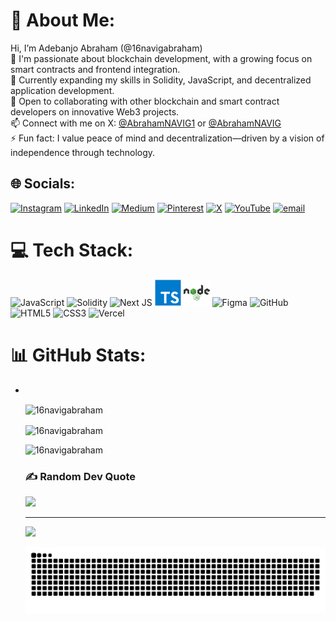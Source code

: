 # 💫 About Me:
Hi, I’m Adebanjo Abraham (@16navigabraham)  <br>🚀 I'm passionate about blockchain development, with a growing focus on smart contracts and frontend integration.  <br>🌱 Currently expanding my skills in Solidity, JavaScript, and decentralized application development.  <br>🤝 Open to collaborating with other blockchain and smart contract developers on innovative Web3 projects.  <br>📫 Connect with me on X: [@AbrahamNAVIG1](https://x.com/AbrahamNAVIG1) or [@AbrahamNAVIG](https://x.com/AbrahamNAVIG)  <br>⚡ Fun fact: I value peace of mind and decentralization—driven by a vision of independence through technology.  <br>


## 🌐 Socials:
[![Instagram](https://img.shields.io/badge/Instagram-%23E4405F.svg?logo=Instagram&logoColor=white)](https://instagram.com/@ab.navig) [![LinkedIn](https://img.shields.io/badge/LinkedIn-%230077B5.svg?logo=linkedin&logoColor=white)](https://linkedin.com/in/Adebanjo-Abraham) [![Medium](https://img.shields.io/badge/Medium-12100E?logo=medium&logoColor=white)](https://medium.com/@AbrahamNAVIG) [![Pinterest](https://img.shields.io/badge/Pinterest-%23E60023.svg?logo=Pinterest&logoColor=white)](https://pinterest.com/5VKI4kDQ2) [![X](https://img.shields.io/badge/X-black.svg?logo=X&logoColor=white)](https://x.com/@AbrahamNAVIG1) [![YouTube](https://img.shields.io/badge/YouTube-%23FF0000.svg?logo=YouTube&logoColor=white)](https://youtube.com/@UC_PKqelrou1hPmVIn5PG99Q) [![email](https://img.shields.io/badge/Email-D14836?logo=gmail&logoColor=white)](mailto:navigatorabraham17@gmail.com) 

# 💻 Tech Stack:
![JavaScript](https://img.shields.io/badge/javascript-%23323330.svg?style=for-the-badge&logo=javascript&logoColor=%23F7DF1E) ![Solidity](https://img.shields.io/badge/Solidity-%23363636.svg?style=for-the-badge&logo=solidity&logoColor=white) ![Next JS](https://img.shields.io/badge/Next-black?style=for-the-badge&logo=next.js&logoColor=white) <a target="_blank" href="https://raw.githubusercontent.com/devicons/devicon/master/icons/typescript/typescript-original.svg" style="display: inline-block;"><img src="https://raw.githubusercontent.com/devicons/devicon/master/icons/typescript/typescript-original.svg" alt="typescript" width="42" height="42" /></a>
<a target="_blank" href="https://raw.githubusercontent.com/devicons/devicon/master/icons/nodejs/nodejs-original-wordmark.svg" style="display: inline-block;"><img src="https://raw.githubusercontent.com/devicons/devicon/master/icons/nodejs/nodejs-original-wordmark.svg" alt="nodejs" width="42" height="42" /></a>
![Figma](https://img.shields.io/badge/figma-%23F24E1E.svg?style=for-the-badge&logo=figma&logoColor=white) ![GitHub](https://img.shields.io/badge/github-%23121011.svg?style=for-the-badge&logo=github&logoColor=white) ![HTML5](https://img.shields.io/badge/html5-%23E34F26.svg?style=for-the-badge&logo=html5&logoColor=white) ![CSS3](https://img.shields.io/badge/css3-%231572B6.svg?style=for-the-badge&logo=css3&logoColor=white) ![Vercel](https://img.shields.io/badge/vercel-%23000000.svg?style=for-the-badge&logo=vercel&logoColor=white)
# 📊 GitHub Stats:
<ul>
<li><a target="_blank" href=""></a></li>
<p><img align="center" src="https://github-readme-stats.vercel.app/api?username=16navigabraham&show_icons=true&locale=en" alt="16navigabraham" /></p>
<p><img align="center" src="https://github-readme-streak-stats.herokuapp.com/?user=16navigabraham&" alt="16navigabraham" /></p>
<p><img src="https://github-readme-stats.vercel.app/api/top-langs?username=16navigabraham&show_icons=true&locale=en&layout=compact" alt="16navigabraham" /></p>


### ✍️ Random Dev Quote
![](https://quotes-github-readme.vercel.app/api?type=horizontal&theme=radical)

---
[![](https://visitcount.itsvg.in/api?id=@16navigabraham&icon=0&color=0)](https://visitcount.itsvg.in)

<picture>
  <source media="(prefers-color-scheme: dark)" srcset="https://raw.githubusercontent.com/16navigabraham/16navigabraham/output/github-snake-dark.svg" />
  <source media="(prefers-color-scheme: light)" srcset="https://raw.githubusercontent.com/16navigabraham/16navigabraham/output/github-snake.svg" />
  <img alt="github-snake" src="https://raw.githubusercontent.com/16navigabraham/16navigabraham/output/github-snake.svg" />
</picture>

<!-- Proudly created with GPRM ( https://gprm.itsvg.in ) -->
